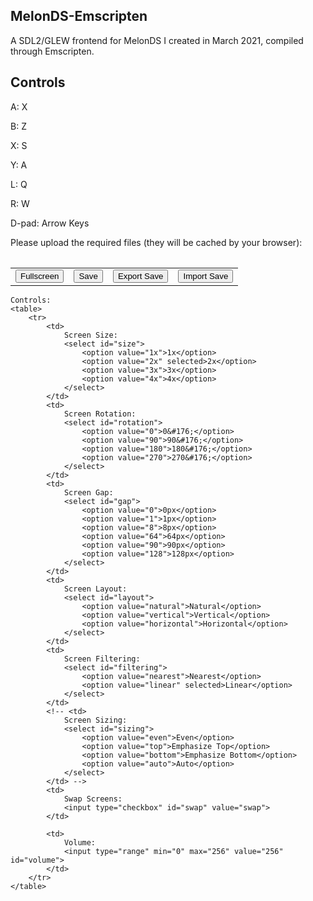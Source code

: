 ## MelonDS-Emscripten

A SDL2/GLEW frontend for MelonDS I created in March 2021, compiled through Emscripten.


## Controls

A: X

B: Z

X: S

Y: A

L: Q

R: W

D-pad: Arrow Keys

<div id="needed" style="display:block;">
    Please upload the required files (they will be cached by your browser):
    <table id="requirelist">
        <tr id="bios7" style="display:none;"><td>BIOS7:</td><td><input type="file" id="bios7_file"></td></tr>
        <tr id="bios9" style="display:none;"><td>BIOS9:</td><td><input type="file" id="bios9_file"></td></tr>
        <tr id="firmware" style="display:none;"><td>Firmware:</td><td><input type="file" id="firmware_file"></td></tr>
    </table>
</div>

<div id="controls">
	<table>
		<tr>
			<td>
				<button type="button" id="fullscreen">Fullscreen</button>
			</td>
			<td>
				<button type="button" id="save">Save</button>
			</td>
			<td>
				<button type="button" id="downloadsave">Export Save</button>
			</td>
			<td>
				<!-- Import Save:  -->
				<input type="file" id="inputsave" style="display:none;">
				<button type="button" id="opensave">Import Save</button>
				<!-- <button type="button" id="opensave">Import Save</button> -->
			</td>
		</tr>
	</table>

	Controls:
	<table>
		<tr>
			<td>
				Screen Size:
				<select id="size">
					<option value="1x">1x</option>
					<option value="2x" selected>2x</option>
					<option value="3x">3x</option>
					<option value="4x">4x</option>
				</select>
			</td>
			<td>
				Screen Rotation:
				<select id="rotation">
					<option value="0">0&#176;</option>
					<option value="90">90&#176;</option>
					<option value="180">180&#176;</option>
					<option value="270">270&#176;</option>
				</select>
			</td>
			<td>
				Screen Gap:
				<select id="gap">
					<option value="0">0px</option>
					<option value="1">1px</option>
					<option value="8">8px</option>
					<option value="64">64px</option>
					<option value="90">90px</option>
					<option value="128">128px</option>
				</select>
			</td>
			<td>
				Screen Layout:
				<select id="layout">
					<option value="natural">Natural</option>
					<option value="vertical">Vertical</option>
					<option value="horizontal">Horizontal</option>
				</select>
			</td>
			<td>
				Screen Filtering:
				<select id="filtering">
					<option value="nearest">Nearest</option>
					<option value="linear" selected>Linear</option>
				</select>
			</td>
			<!-- <td>
				Screen Sizing:
				<select id="sizing">
					<option value="even">Even</option>
					<option value="top">Emphasize Top</option>
					<option value="bottom">Emphasize Bottom</option>
					<option value="auto">Auto</option>
				</select>
			</td> -->
			<td>
				Swap Screens:
				<input type="checkbox" id="swap" value="swap">
			</td>

			<td>
				Volume:
				<input type="range" min="0" max="256" value="256" id="volume">
			</td>
		</tr>
	</table>
</div>
<div class="emscripten"><progress id="progress" max="1" value="0" hidden=""></progress></div>
<div class="emscripten_border">
	<canvas class="emscripten" id="canvas" oncontextmenu="event.preventDefault()" tabindex="-1" width="650" height="580" style="cursor: default;"></canvas>
</div>
<script>
var statusElement=document.getElementById("status"),progressElement=document.getElementById("progress"),spinnerElement=document.getElementById("spinner"),
Module={
	preRun:[],
	postRun:[],
	print: function(text) {console.log("stdout: " + text);},
	printErr: function(text){ console.error("stderr: " + text); },
	canvas: document.getElementById("canvas"),
	totalDependencies:0,
};

//var canvas = document.getElementById("canvas");
//Module.setStatus("Downloading..."),
//window.onerror=function(e){Module.setStatus("Exception thrown, see JavaScript console"),spinnerElement.style.display="none",Module.setStatus=function(e){e&&Module.printErr("[post-exception status] "+e)}}

</script>
<script async="" src="melonDS.js"></script>

<script>
    function CacheSync(file, savedir) {
        var fr = new FileReader(); 
        fr.onload = function () {
            var data = new Uint8Array(fr.result);
            FS.writeFile(savedir, data);
            console.log("saved to " + savedir);
            //sync
            FS.syncfs(function (err) {
                assert(!err);
            });
            //recheck
            Module.ccall('check_required_files');
        };
        fr.readAsArrayBuffer(file);
    }

    let fb = document.getElementById('bios7_file');
    if(fb) {
        fb.addEventListener("change", function () {
            const fileList = this.files;
            if(fileList.length > 0) {
                const file = fileList[0];
                CacheSync(file, "saved/bios7.bin");
            }
        }, false);
    }

    fb = document.getElementById('bios9_file');
    if(fb) {
        fb.addEventListener("change", function () {
            const fileList = this.files;
            if(fileList.length > 0) {
                const file = fileList[0];
                CacheSync(file, "saved/bios9.bin");
            }
        }, false);
    }

    fb = document.getElementById('firmware_file');
    if(fb) {
        fb.addEventListener("change", function () {
            const fileList = this.files;
            if(fileList.length > 0) {
                const file = fileList[0];
                CacheSync(file, "saved/firmware.bin");
            }
        }, false);
    }


</script>